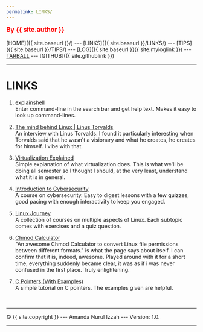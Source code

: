 ```yaml
---
permalink: LINKS/
---
```

<span style="color:red; font-weight:bold; font-size:larger;">By {{ site.author }}</span>
<br><br>
[HOME]({{ site.baseurl }}/) ---
[LINKS]({{ site.baseurl }}/LINKS/) ---
[TIPS]({{ site.baseurl }}/TIPS/) ---
[LOG]({{ site.baseurl }}{{ site.myloglink }}) ---
[TARBALL](SandBox/cbkadal.tar.xz) ---
[GITHUB]({{ site.githublink }})
<br>
<hr>

# LINKS

1. [explainshell](https://explainshell.com/#) <br>
Enter command-line in the search bar and get help text. Makes it easy to look up command-lines.

2. [The mind behind Linux | Linus Torvalds](https://www.youtube.com/watch?v=o8NPllzkFhE&t=16s) <br>
An interview with Linus Torvalds. I found it particularly interesting when Torvalds said that he wasn't a visionary and what he creates, he creates for himself. I vibe with that.

3. [Virtualization Explained](https://www.youtube.com/watch?v=FZR0rG3HKIk) <br>
Simple explanation of what virtualization does. This is what we'll be doing all semester so I thought I should, at the very least, understand what it is in general.

4. [Introduction to Cybersecurity](https://www.codecademy.com/learn/introduction-to-cybersecurity) <br>
A course on cybersecurity. Easy to digest lessons with a few quizzes, good pacing with enough interactivity to keep you engaged. 

5. [Linux Journey](https://linuxjourney.com/) <br>
A collection of courses on multiple aspects of Linux. Each subtopic comes with exercises and a quiz question.

6. [Chmod Calculator](https://chmod-calculator.com/) <br>
"An awesome Chmod Calculator to convert Linux file permissions between different formats." is what the page says
about itself. I can confirm that it is, indeed, awesome. Played around with it for a short time, everything suddenly
became clear, it was as if i was never confused in the first place. Truly enlightening.

7. [C Pointers (With Examples)](https://www.programiz.com/c-programming/c-pointers) <br>
A simple tutorial on C pointers. The examples given are helpful.

<br>
<hr>
© {{ site.copyright }} --- Amanda Nurul Izzah --- Version: 1.0.
<hr>
<br>
